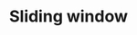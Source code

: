 ---
layout: posts_by_category
categories: sliding-window
title: Sliding window
permalink: /category/sliding-window
---